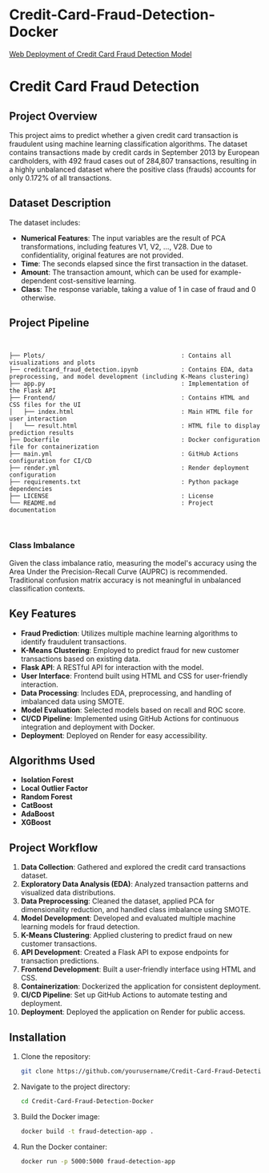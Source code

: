 # Credit-Card-Fraud-Detection-Docker

[Web Deployment of Credit Card Fraud Detection Model](https://github.com/user-attachments/assets/b5496b39-a03f-4931-9182-3ed3d560e535)

# Credit Card Fraud Detection

## Project Overview

This project aims to predict whether a given credit card transaction is fraudulent using machine learning classification algorithms. The dataset contains transactions made by credit cards in September 2013 by European cardholders, with 492 fraud cases out of 284,807 transactions, resulting in a highly unbalanced dataset where the positive class (frauds) accounts for only 0.172% of all transactions.

## Dataset Description

The dataset includes:

- **Numerical Features**: The input variables are the result of PCA transformations, including features V1, V2, …, V28. Due to confidentiality, original features are not provided.
- **Time**: The seconds elapsed since the first transaction in the dataset.
- **Amount**: The transaction amount, which can be used for example-dependent cost-sensitive learning.
- **Class**: The response variable, taking a value of 1 in case of fraud and 0 otherwise.

## Project Pipeline
```


├── Plots/                                      : Contains all visualizations and plots
├── creditcard_fraud_detection.ipynb            : Contains EDA, data preprocessing, and model development (including K-Means clustering)
├── app.py                                      : Implementation of the Flask API
├── Frontend/                                   : Contains HTML and CSS files for the UI
│   ├── index.html                              : Main HTML file for user interaction
│   └── result.html                             : HTML file to display prediction results
├── Dockerfile                                  : Docker configuration file for containerization
├── main.yml                                    : GitHub Actions configuration for CI/CD
├── render.yml                                  : Render deployment configuration
├── requirements.txt                            : Python package dependencies
├── LICENSE                                     : License
└── README.md                                   : Project documentation

```
<br/>


### Class Imbalance

Given the class imbalance ratio, measuring the model's accuracy using the Area Under the Precision-Recall Curve (AUPRC) is recommended. Traditional confusion matrix accuracy is not meaningful in unbalanced classification contexts.

## Key Features

- **Fraud Prediction**: Utilizes multiple machine learning algorithms to identify fraudulent transactions.
- **K-Means Clustering**: Employed to predict fraud for new customer transactions based on existing data.
- **Flask API**: A RESTful API for interaction with the model.
- **User Interface**: Frontend built using HTML and CSS for user-friendly interaction.
- **Data Processing**: Includes EDA, preprocessing, and handling of imbalanced data using SMOTE.
- **Model Evaluation**: Selected models based on recall and ROC score.
- **CI/CD Pipeline**: Implemented using GitHub Actions for continuous integration and deployment with Docker.
- **Deployment**: Deployed on Render for easy accessibility.

## Algorithms Used

- **Isolation Forest**
- **Local Outlier Factor**
- **Random Forest**
- **CatBoost**
- **AdaBoost**
- **XGBoost**

## Project Workflow

1. **Data Collection**: Gathered and explored the credit card transactions dataset.
2. **Exploratory Data Analysis (EDA)**: Analyzed transaction patterns and visualized data distributions.
3. **Data Preprocessing**: Cleaned the dataset, applied PCA for dimensionality reduction, and handled class imbalance using SMOTE.
4. **Model Development**: Developed and evaluated multiple machine learning models for fraud detection.
5. **K-Means Clustering**: Applied clustering to predict fraud on new customer transactions.
6. **API Development**: Created a Flask API to expose endpoints for transaction predictions.
7. **Frontend Development**: Built a user-friendly interface using HTML and CSS.
8. **Containerization**: Dockerized the application for consistent deployment.
9. **CI/CD Pipeline**: Set up GitHub Actions to automate testing and deployment.
10. **Deployment**: Deployed the application on Render for public access.

## Installation

1. Clone the repository:
   ```bash
   git clone https://github.com/yourusername/Credit-Card-Fraud-Detection-Docker.git
   
2. Navigate to the project directory:
    ```bash
   cd Credit-Card-Fraud-Detection-Docker

3. Build the Docker image:
    ```bash
   docker build -t fraud-detection-app .
4. Run the Docker container:
    ```bash
   docker run -p 5000:5000 fraud-detection-app
    ```









